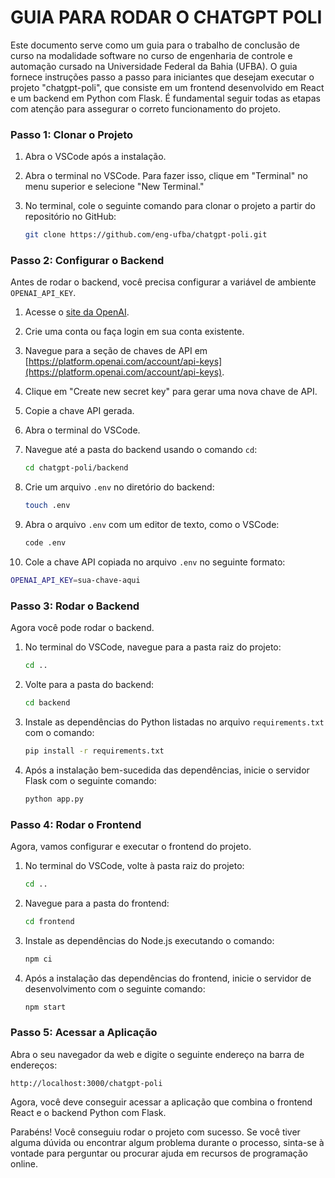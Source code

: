 # GUIA PARA RODAR O CHATGPT POLI 

Este documento serve como um guia para o trabalho de conclusão de curso na modalidade software no curso de engenharia de controle e automação cursado na Universidade Federal da Bahia (UFBA). O guia fornece instruções passo a passo para iniciantes que desejam executar o projeto "chatgpt-poli", que consiste em um frontend desenvolvido em React e um backend em Python com Flask. É fundamental seguir todas as etapas com atenção para assegurar o correto funcionamento do projeto.

### Passo 1: Clonar o Projeto

1. Abra o VSCode após a instalação.

2. Abra o terminal no VSCode. Para fazer isso, clique em "Terminal" no menu superior e selecione "New Terminal."

3. No terminal, cole o seguinte comando para clonar o projeto a partir do repositório no GitHub:

   ```bash
   git clone https://github.com/eng-ufba/chatgpt-poli.git
   ```

### Passo 2: Configurar o Backend

Antes de rodar o backend, você precisa configurar a variável de ambiente `OPENAI_API_KEY`.

1. Acesse o [site da OpenAI](https://platform.openai.com/).

2. Crie uma conta ou faça login em sua conta existente.

3. Navegue para a seção de chaves de API em [https://platform.openai.com/account/api-keys](https://platform.openai.com/account/api-keys).

4. Clique em "Create new secret key" para gerar uma nova chave de API.

5. Copie a chave API gerada.

6. Abra o terminal do VSCode.

7. Navegue até a pasta do backend usando o comando `cd`:

   ```bash
   cd chatgpt-poli/backend
   ```

8. Crie um arquivo `.env` no diretório do backend:

   ```bash
   touch .env
   ```

9. Abra o arquivo `.env` com um editor de texto, como o VSCode:

   ```bash
   code .env
   ```

10. Cole a chave API copiada no arquivo `.env` no seguinte formato:

   ```bash
   OPENAI_API_KEY=sua-chave-aqui
   ```

### Passo 3: Rodar o Backend

Agora você pode rodar o backend.

1. No terminal do VSCode, navegue para a pasta raiz do projeto:

   ```bash
   cd ..
   ```

2. Volte para a pasta do backend:

   ```bash
   cd backend
   ```

3. Instale as dependências do Python listadas no arquivo `requirements.txt` com o comando:

   ```bash
   pip install -r requirements.txt
   ```

4. Após a instalação bem-sucedida das dependências, inicie o servidor Flask com o seguinte comando:

   ```bash
   python app.py
   ```

### Passo 4: Rodar o Frontend

Agora, vamos configurar e executar o frontend do projeto.

1. No terminal do VSCode, volte à pasta raiz do projeto:

   ```bash
   cd ..
   ```

2. Navegue para a pasta do frontend:

   ```bash
   cd frontend
   ```

3. Instale as dependências do Node.js executando o comando:

   ```bash
   npm ci
   ```

4. Após a instalação das dependências do frontend, inicie o servidor de desenvolvimento com o seguinte comando:

   ```bash
   npm start
   ```

### Passo 5: Acessar a Aplicação

Abra o seu navegador da web e digite o seguinte endereço na barra de endereços:

```
http://localhost:3000/chatgpt-poli
```

Agora, você deve conseguir acessar a aplicação que combina o frontend React e o backend Python com Flask.

Parabéns! Você conseguiu rodar o projeto com sucesso. Se você tiver alguma dúvida ou encontrar algum problema durante o processo, sinta-se à vontade para perguntar ou procurar ajuda em recursos de programação online.